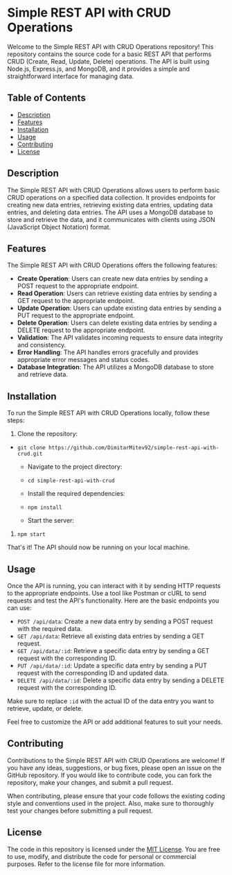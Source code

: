 Simple REST API with CRUD Operations
====================================

Welcome to the Simple REST API with CRUD Operations repository! This repository contains the source code for a basic REST API that performs CRUD (Create, Read, Update, Delete) operations. The API is built using Node.js, Express.js, and MongoDB, and it provides a simple and straightforward interface for managing data.

Table of Contents
-----------------

-   [Description](https://chat.openai.com/#description)
-   [Features](https://chat.openai.com/#features)
-   [Installation](https://chat.openai.com/#installation)
-   [Usage](https://chat.openai.com/#usage)
-   [Contributing](https://chat.openai.com/#contributing)
-   [License](https://chat.openai.com/#license)

Description
-----------

The Simple REST API with CRUD Operations allows users to perform basic CRUD operations on a specified data collection. It provides endpoints for creating new data entries, retrieving existing data entries, updating data entries, and deleting data entries. The API uses a MongoDB database to store and retrieve the data, and it communicates with clients using JSON (JavaScript Object Notation) format.

Features
--------

The Simple REST API with CRUD Operations offers the following features:

-   **Create Operation**: Users can create new data entries by sending a POST request to the appropriate endpoint.
-   **Read Operation**: Users can retrieve existing data entries by sending a GET request to the appropriate endpoint.
-   **Update Operation**: Users can update existing data entries by sending a PUT request to the appropriate endpoint.
-   **Delete Operation**: Users can delete existing data entries by sending a DELETE request to the appropriate endpoint.
-   **Validation**: The API validates incoming requests to ensure data integrity and consistency.
-   **Error Handling**: The API handles errors gracefully and provides appropriate error messages and status codes.
-   **Database Integration**: The API utilizes a MongoDB database to store and retrieve data.

Installation
------------

To run the Simple REST API with CRUD Operations locally, follow these steps:

1.  Clone the repository:

-   `git clone https://github.com/DimitarMitev92/simple-rest-api-with-crud.git`

    -   Navigate to the project directory:

    -   `cd simple-rest-api-with-crud`

    -   Install the required dependencies:

    -   `npm install`

    -   Start the server:

1.  `npm start`

That's it! The API should now be running on your local machine.

Usage
-----

Once the API is running, you can interact with it by sending HTTP requests to the appropriate endpoints. Use a tool like Postman or cURL to send requests and test the API's functionality. Here are the basic endpoints you can use:

-   `POST /api/data`: Create a new data entry by sending a POST request with the required data.
-   `GET /api/data`: Retrieve all existing data entries by sending a GET request.
-   `GET /api/data/:id`: Retrieve a specific data entry by sending a GET request with the corresponding ID.
-   `PUT /api/data/:id`: Update a specific data entry by sending a PUT request with the corresponding ID and updated data.
-   `DELETE /api/data/:id`: Delete a specific data entry by sending a DELETE request with the corresponding ID.

Make sure to replace `:id` with the actual ID of the data entry you want to retrieve, update, or delete.

Feel free to customize the API or add additional features to suit your needs.

Contributing
------------

Contributions to the Simple REST API with CRUD Operations are welcome! If you have any ideas, suggestions, or bug fixes, please open an issue on the GitHub repository. If you would like to contribute code, you can fork the repository, make your changes, and submit a pull request.

When contributing, please ensure that your code follows the existing coding style and conventions used in the project. Also, make sure to thoroughly test your changes before submitting a pull request.

License
-------

The code in this repository is licensed under the [MIT License](https://github.com/DimitarMitev92/simple-rest-api-with-crud/blob/master/LICENSE). You are free to use, modify, and distribute the code for personal or commercial purposes. Refer to the license file for more information.
